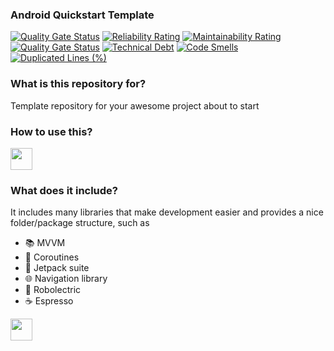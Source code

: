 ### Android Quickstart Template ###
[![Quality Gate Status](https://sonarcloud.io/api/project_badges/measure?project=daniloleemes_android-jetpack-mvvm-koin-dsl-template&metric=alert_status)](https://sonarcloud.io/dashboard?id=daniloleemes_android-jetpack-mvvm-koin-dsl-template)  [![Reliability Rating](https://sonarcloud.io/api/project_badges/measure?project=daniloleemes_android-jetpack-mvvm-koin-dsl-template&metric=reliability_rating)](https://sonarcloud.io/dashboard?id=daniloleemes_android-jetpack-mvvm-koin-dsl-template)  [![Maintainability Rating](https://sonarcloud.io/api/project_badges/measure?project=daniloleemes_android-jetpack-mvvm-koin-dsl-template&metric=sqale_rating)](https://sonarcloud.io/dashboard?id=daniloleemes_android-jetpack-mvvm-koin-dsl-template) [![Quality Gate Status](https://sonarcloud.io/api/project_badges/measure?project=daniloleemes_android-jetpack-mvvm-koin-dsl-template&metric=alert_status)](https://sonarcloud.io/dashboard?id=daniloleemes_android-jetpack-mvvm-koin-dsl-template)  [![Technical Debt](https://sonarcloud.io/api/project_badges/measure?project=daniloleemes_android-jetpack-mvvm-koin-dsl-template&metric=sqale_index)](https://sonarcloud.io/dashboard?id=daniloleemes_android-jetpack-mvvm-koin-dsl-template) [![Code Smells](https://sonarcloud.io/api/project_badges/measure?project=daniloleemes_android-jetpack-mvvm-koin-dsl-template&metric=code_smells)](https://sonarcloud.io/dashboard?id=daniloleemes_android-jetpack-mvvm-koin-dsl-template) [![Duplicated Lines (%)](https://sonarcloud.io/api/project_badges/measure?project=daniloleemes_android-jetpack-mvvm-koin-dsl-template&metric=duplicated_lines_density)](https://sonarcloud.io/dashboard?id=daniloleemes_android-jetpack-mvvm-koin-dsl-template)

### What is this repository for? ###

Template repository for your awesome project about to start

### How to use this? ###

<a href="https://github.com/daniloleemes/android-jetpack-mvvm-koin-dsl-template/generate"><img src="https://github.com/daniloleemes/android-jetpack-mvvm-koin-dsl-template/blob/master/.github/use%20this%20template.png" height="35"></a>

### What does it include? ###

It includes many libraries that make development easier and provides a nice folder/package structure, such as

* :books: MVVM
* :twisted_rightwards_arrows: Coroutines
* :rocket: Jetpack suite
* :globe_with_meridians: Navigation library
* :space_invader: Robolectric
* :coffee: Espresso

<a href="https://sonarcloud.io/dashboard?id=daniloleemes_android-jetpack-mvvm-koin-dsl-template"><img src="https://sonarcloud.io/images/project_badges/sonarcloud-black.svg" height=35/></a>
